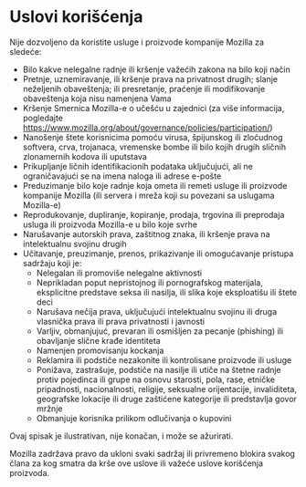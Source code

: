 # Uslovi korišćenja

Nije dozvoljeno da koristite usluge i proizvode kompanije Mozilla za sledeće:

* Bilo kakve nelegalne radnje ili kršenje važećih zakona na bilo koji način
* Pretnje, uznemiravanje, ili kršenje prava na privatnost drugih; slanje neželjenih obaveštenja; ili presretanje, praćenje ili modifikovanje obaveštenja koja nisu namenjena Vama
* Kršenje Smernica Mozilla-e o učešću u zajednici (za više informacija, pogledajte <https://www.mozilla.org/about/governance/policies/participation/>)
* Nanošenje štete korisnicima pomoću virusa, špijunskog ili zloćudnog softvera, crva, trojanaca, vremenske bombe ili bilo kojih drugih sličnih zlonamernih kodova ili uputstava
*	Prikupljanje ličnih identifikacionih podataka uključujući, ali ne ograničavajući se na imena naloga ili adrese e-pošte
* Preduzimanje bilo koje radnje koja ometa ili remeti usluge ili proizvode kompanije Mozilla (ili servera i mreža koji su povezani sa uslugama Mozilla-e)
* Reprodukovanje, dupliranje, kopiranje, prodaja, trgovina ili preprodaja usluga ili proizvoda Mozilla-e u bilo koje svrhe
* Narušavanje autorskih prava, zaštitnog znaka, ili kršenje prava na intelektualnu svojinu drugih
* Učitavanje, preuzimanje, prenos, prikazivanje ili omogućavanje pristupa sadržaju koji je:
    * Nelegalan ili promoviše nelegalne aktivnosti
    * Neprikladan poput nepristojnog ili pornografskog materijala, eksplicitne predstave seksa ili nasilja, ili slika koje eksploatišu ili štete deci
    * Narušava nečija prava, uključujući intelektualnu svojinu ili druga vlasnička prava ili prava privatnosti i javnosti
    * Varljiv, obmanjujuć, prevaran ili osmišljen za pecanje (phishing) ili obavljanje slične krađe identiteta
    * Namenjen promovisanju kockanja
    * Reklamira ili podstiče nezakonite ili kontrolisane proizvode ili usluge
    * Ponižava, zastrašuje, podstiče na nasilje ili utiče na štetne radnje protiv pojedinca ili grupe na osnovu starosti, pola, rase, etničke pripadnosti, nacionalnosti, religije, seksualne orijentacije, invaliditeta, geografske lokacije ili druge zaštićene kategorije ili predstavlja govor mržnje
    * Obmanjuje korisnika prilikom odlučivanja o kupovini

Ovaj spisak je ilustrativan, nije konačan, i može se ažurirati.

Mozilla zadržava pravo da ukloni svaki sadržaj ili privremeno blokira svakog člana za kog smatra da krše ove uslove ili važeće uslove korišćenja proizvoda. 
